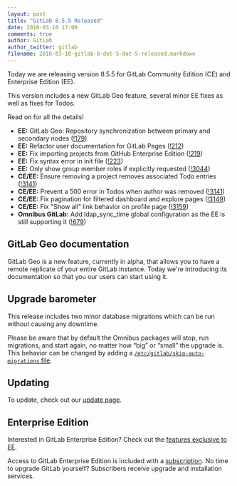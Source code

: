 ```yaml
---
layout: post
title: "GitLab 8.5.5 Released"
date: 2016-03-10 17:00
comments: true
author: GitLab
author_twitter: gitlab
filename: 2016-03-10-gitlab-8-dot-5-dot-5-released.markdown
---
```


Today we are releasing version 8.5.5 for GitLab Community Edition (CE) and
Enterprise Edition (EE).

This version includes a new GitLab Geo feature, several minor EE fixes as well
as fixes for Todos.

Read on for all the details!

<!-- more -->

- **EE:** GitLab Geo: Repository synchronization between primary and secondary nodes ([!179])
- **EE:** Refactor user documentation for GitLab Pages ([!212])
- **EE:** Fix importing projects from GitHub Enterprise Edition ([!219])
- **EE:** Fix syntax error in init file ([!223])
- **EE:** Only show group member roles if explicitly requested ([!3044])
- **CE/EE:** Ensure removing a project removes associated Todo entries ([!3141])
- **CE/EE:** Prevent a 500 error in Todos when author was removed ([!3141])
- **CE/EE:** Fix pagination for filtered dashboard and explore pages ([!3149])
- **CE/EE:** Fix "Show all" link behavior on profile page ([!3159])
- **Omnibus GitLab:** Add ldap_sync_time global configuration as the EE is still supporting it ([!679])

[!179]: https://gitlab.com/gitlab-org/gitlab-ee/merge_requests/179
[!212]: https://gitlab.com/gitlab-org/gitlab-ee/merge_requests/212
[!219]: https://gitlab.com/gitlab-org/gitlab-ee/merge_requests/219
[!223]: https://gitlab.com/gitlab-org/gitlab-ee/merge_requests/223
[!3044]: https://gitlab.com/gitlab-org/gitlab-ce/merge_requests/3044
[!3141]: https://gitlab.com/gitlab-org/gitlab-ce/merge_requests/3141
[!3149]: https://gitlab.com/gitlab-org/gitlab-ce/merge_requests/3149
[!3159]: https://gitlab.com/gitlab-org/gitlab-ce/merge_requests/3159
[!679]: https://gitlab.com/gitlab-org/omnibus-gitlab/merge_requests/679

## GitLab Geo documentation

GitLab Geo is a new feature, currently in alpha, that allows you to have a
remote replicate of your entire GitLab instance. Today we're introducing its
documentation so that you our users can start using it.

## Upgrade barometer

This release includes two minor database migrations which can be run without
causing any downtime.

Please be aware that by default the Omnibus packages will stop, run migrations,
and start again, no matter how “big” or “small” the upgrade is. This behavior
can be changed by adding a [`/etc/gitlab/skip-auto-migrations`
file](http://doc.gitlab.com/omnibus/update/README.html).

## Updating

To update, check out our [update page](https://about.gitlab.com/update).

## Enterprise Edition

Interested in GitLab Enterprise Edition? Check out the [features exclusive to
EE](https://about.gitlab.com/features/#enterprise).

Access to GitLab Enterprise Edition is included with a [subscription](https://about.gitlab.com/pricing/).
No time to upgrade GitLab yourself? Subscribers receive upgrade and installation
services.
